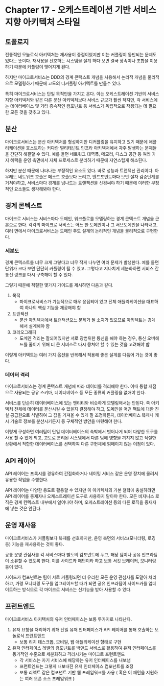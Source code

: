 # Chapter 17 - 오케스트레이션 기반 서비스 지향 아키텍처 스타일

## 토폴로지

전통적인 모놀로식 아키텍처는 재사용이 중점이였지만 이는 커플링이 동반되는 문제도 있다는 뜻이다. 재사용을 선호하는 시스템을 설계 하다 보면 결국 상속이나 조합을 이용하기 때문에 커플링이 맺어지게 된다. 

하지만 마이크로서비스는 DDD의 경계 콘택스트 개념을 사용해서 논리적 개념을 물리적으로 모델링하기 때문에 고도의 디커플링 아키텍트를 만들수 있다.

특히 마이크로서비스는 단일 목적만을 가지고 온다. 이는 오케스트레이션 기반의 서비스 지향 아키텍처와 같은 다른 분산 아키텍처보다 서비스 규모가 훨씬 작지만, 각 서비스에는 데이터베이스 및 기타 종속적인 컴포넌트 등 서비스가 독립적으로 작됭되는 데 필요한 모든 것을 갖추고 있다.



## 분산

마이크로서비스는 분산 아키텍처를 형성하지만 디커플링을 유지하고 있기 때문에 애플리케이션을 호스트하는 커다란 멀티테넌트 인프라 아키텍처에서 자주 발생하는 문제들을 간단히 해결할 수 있다. 예를 들면 네트워크 대역폭, 메모리, 디스크 공간 등 여러 가지 혜택을 운영 측면에서 자체 프로세스로 분리하기 때문에 자연스럽게 해소된다. 

하지만 분산 때문에 나타나는 부정적인 요소도 있다. 바로 성능과 트랜잭션 관리이다. 아무래도 네트워크 호출은 메소드 호출보다 느리고, 엔드포인트마다 보안 절차 검증단계를 거쳐야하고, 서비스마다 경계를 넘나드는 트랜잭션을 신경써야 하기 때문에 이러한 부정적인 요소들도 생각해봐야 한다.



## 경계 콘텍스트

마이크로 서비스는 서비스마다 도메인, 워크플로를 모델링하는 경계 콘택스트 개념을 근본으로 한다. 각각의 마이크로 서비스는 어느 한 도메인이나 그 서브도메인을 나타내고, 여러 면에서 마이크로서비스는 도메인 주도 설계의 논리적인 개념을 물리적으로 구현한다.

### 세분도

경계 콘텍스트를 너무 크게 그렇다고 너무 작게 나누면 여러 문제가 발생한다. 예를 들면 단위가 크다 보면 단단히 커플링이 될 수 있고. 그렇다고 지나치게 세분화하면 서비스 간 통신 링크를 다시 구축해야 할 수 있다. 

그렇기 때문에 적절한 몇가지 가이드를 제시하면 다음과 같다.

1. 목적
   * 마이크로서비스가 기능적으로 매우 응집되어 있고 전체 애플리케이션을 대표하여 하나의 핵심 기능을 제공해야 함
2. 트랜잭션
   * 분산 아키텍처에서 트랜잭션으느 문제가 될 소지가 있으므로 아키텍트는 경계해서 설계해야 함
3. 코레오그래피
   * 도메인 격리는 잘되어있지만 서로 광범위한 통신을 해야 하는 경우, 통신 오버헤드를 줄이기 위해 더 큰 서비스로 다시 뭉쳐야 할 수 있는 것을 고려해야 함

이렇게 아키텍트는 여러 가지 옵션을 반복해서 적용해 좋은 설계를 다듬어 가는 것이 좋다.

### 데이터 격리

마이크로서비스는 경계 콘택스트 개념에 따라 데이터를 격리해야 한다. 이때 통합 지점으로 사용되는 공유 스키마, 데이터베이스 등 모든 종류의 커플링을 없애야 한다.

서비스를 단순히 데이터베이스에 있는 엔티티와 비슷하게 모델링해서는 안된다. 즉 아키텍처 전체에 데이터를 분산시킬 수 있을지 결정해야 하고, 도메인을 어떤 팩트에 대한 진실 공급원으로 식별하여 그 값을 가져올 수 있게 잘 조정하든지, 데이터베이스 복제나 캐시 기술로 정보를 분산시키든지 등 구체적인 방안을 마련해야 한다.

이렇게 구성하면 여러팀이 단일 데이터베이스의 속박에서 벗어나게 되어 다양한 도구를 사용 할 수 있게 되고, 고도로 분리된 시스템에서 다른 팀에 영향을 끼치지 않고 적절한 상황에서 적합한 데이터베이스를 선택하여 다른 구현체에 얽매이지 않는 이점이 있다.



## API 레이어

API 레이어는 프록시를 경유하여 간접화하거나 네이밍 서비스 같은 운영 장치에 물려서 유용한 작업을 수행한다. 

API 레이어는 다양한 용도로 활용할 수 있지만 이 아키텍처의 기본 철학에 충실하려면 API 레이어를 중재자나 오케스트레이션 도구로 사용하지 말아야 한다. 모든 비지니스 로직은 경계 컨텍스트 내부에서 일어나야 하며, 오케스트레이션 등의 다른 로직을 중재자에 넣는 것은 안된다.



## 운영 재사용

마이크로서비스가 커플링보다 복제를 선호하지만, 운영 측면의 서비스(모니터링, 로깅 등) 기능을 재사용하는 것이 좋다.

공통 운영 관심사를 각 서비스마다 별도의 컴포넌트에 두고, 해당 팀이나 공유 인프라팀이 소유할 수 있도록 한다. 이를 사이드카 패턴이라 하고 보통 서킷 브레이커, 모니터링 등이 있다.

사이드카 컴포넌트는 팀이 서로 커플링되면 더 유리한 모든 운영 관심사를 도맡아 처리하고, 가령 모니터링 도구를 업그레이드할 때가 되면 공유 인프라팀이 사이드카를 업데이트하는 방식으로 각 마이크로 서비스는 신기능을 받아 사용할 수 있다.



## 프런트엔드

마이크로서비스 아키텍처의 유저 인터페이스는 보통 두가지로 나타난다.

1. 유저 요청을 처리하기 위해 단일 유저 인터페이스가 API 레이어를 통해 호출하는 모놀로식 프런트엔드
   * 보통 리치 데스크톱, 모비일, 웹 애플리케이션 형태로 구현
2. 유저 인터페이스 레벨의 컴포넌트를 백앤드 서비스로 활용하여 유저 인터페이스를 동기적인 수준으로 세분화하고 격리시키는 마이크로 프런트엔드 
   * 각 서비스는 자기 서비스에 해당하는 유저 인터페이스를 내보냄
   * 프런트엔드는 그렇게 내보내진 유저 인터페이스 컴포넌트를 조정
   * 보통 리액트 같은 컴포넌트 기반 웹 프레임워크를 사용 ( 혹은 이 패턴을 지원하는 여러 오픈 소스 프레임워크 )
